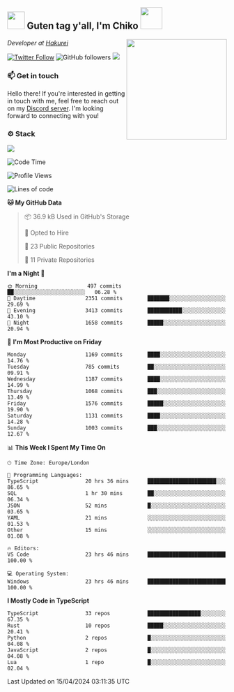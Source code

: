 <h2><img src="https://cdn.discordapp.com/emojis/1100181376730402906.gif?quality=lossless" width="40"> Guten tag y'all, I'm Chiko <img src="https://a.ppy.sh/15907233" width="50"></h2>
<a href="https://twitter.com/Zzul0714/status/1654451338179395585?s=20"><img align='right' src="https://cdn.discordapp.com/attachments/1109162815866023976/1109163700583153705/FvXKt8paEAAR6Ak1.png" width="230"></a>
<p><em>Developer at <a href="https://github.com/hakureiapp">Hakurei</a></em></p>

[![Twitter Follow](https://img.shields.io/twitter/follow/chikoxq?label=Follow)](https://twitter.com/intent/follow?screen_name=chikoxq)
![GitHub followers](https://img.shields.io/github/followers/chikof?label=Follow&style=social)
![](https://komarev.com/ghpvc/?username=chikof&color=blue)

### 📫 Get in touch
Hello there! If you're interested in getting in touch with me, feel free to reach out on my [Discord server](https://discord.gg/sejc7TnX6N). I'm looking forward to connecting with you!

### ⚙️ Stack
![](https://skillicons.dev/icons?i=git,kubernetes,docker,js,ts,cloudflare,css,deno,express,graphql,html,mongodb,nestjs,py,react,apollo,bash,java,lua,nextjs,netlify,nodejs,ps,powershell,rust,neovim,tauri,sentry,postgres,tailwind,prisma,actix)

<!--START_SECTION:waka-->
![Code Time](http://img.shields.io/badge/Code%20Time-1%2C652%20hrs%2032%20mins-blue)

![Profile Views](http://img.shields.io/badge/Profile%20Views-0-blue)

![Lines of code](https://img.shields.io/badge/From%20Hello%20World%20I%27ve%20Written-6.9%20million%20lines%20of%20code-blue)

**🐱 My GitHub Data** 

> 📦 36.9 kB Used in GitHub's Storage 
 > 
> 💼 Opted to Hire
 > 
> 📜 23 Public Repositories 
 > 
> 🔑 11 Private Repositories 
 > 
**I'm a Night 🦉** 

```text
🌞 Morning                497 commits         ██░░░░░░░░░░░░░░░░░░░░░░░   06.28 % 
🌆 Daytime                2351 commits        ███████░░░░░░░░░░░░░░░░░░   29.69 % 
🌃 Evening                3413 commits        ███████████░░░░░░░░░░░░░░   43.10 % 
🌙 Night                  1658 commits        █████░░░░░░░░░░░░░░░░░░░░   20.94 % 
```
📅 **I'm Most Productive on Friday** 

```text
Monday                   1169 commits        ████░░░░░░░░░░░░░░░░░░░░░   14.76 % 
Tuesday                  785 commits         ██░░░░░░░░░░░░░░░░░░░░░░░   09.91 % 
Wednesday                1187 commits        ████░░░░░░░░░░░░░░░░░░░░░   14.99 % 
Thursday                 1068 commits        ███░░░░░░░░░░░░░░░░░░░░░░   13.49 % 
Friday                   1576 commits        █████░░░░░░░░░░░░░░░░░░░░   19.90 % 
Saturday                 1131 commits        ████░░░░░░░░░░░░░░░░░░░░░   14.28 % 
Sunday                   1003 commits        ███░░░░░░░░░░░░░░░░░░░░░░   12.67 % 
```


📊 **This Week I Spent My Time On** 

```text
🕑︎ Time Zone: Europe/London

💬 Programming Languages: 
TypeScript               20 hrs 36 mins      ██████████████████████░░░   86.65 % 
SQL                      1 hr 30 mins        ██░░░░░░░░░░░░░░░░░░░░░░░   06.34 % 
JSON                     52 mins             █░░░░░░░░░░░░░░░░░░░░░░░░   03.65 % 
YAML                     21 mins             ░░░░░░░░░░░░░░░░░░░░░░░░░   01.53 % 
Other                    15 mins             ░░░░░░░░░░░░░░░░░░░░░░░░░   01.08 % 

🔥 Editors: 
VS Code                  23 hrs 46 mins      █████████████████████████   100.00 % 

💻 Operating System: 
Windows                  23 hrs 46 mins      █████████████████████████   100.00 % 
```

**I Mostly Code in TypeScript** 

```text
TypeScript               33 repos            █████████████████░░░░░░░░   67.35 % 
Rust                     10 repos            █████░░░░░░░░░░░░░░░░░░░░   20.41 % 
Python                   2 repos             █░░░░░░░░░░░░░░░░░░░░░░░░   04.08 % 
JavaScript               2 repos             █░░░░░░░░░░░░░░░░░░░░░░░░   04.08 % 
Lua                      1 repo              █░░░░░░░░░░░░░░░░░░░░░░░░   02.04 % 
```




 Last Updated on 15/04/2024 03:11:35 UTC
<!--END_SECTION:waka-->


<!--
<p align="center">
     <a href="https://discord.gg/HhybNhchcC"><img src="https://invidget.switchblade.xyz/sejc7TnX6N" align="center" ><a>
</p> 
-->
